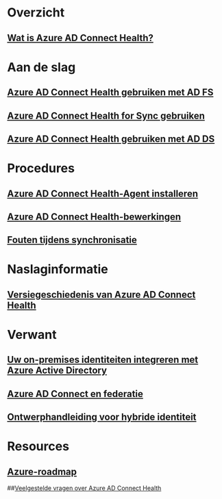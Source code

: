 # Overzicht
## [Wat is Azure AD Connect Health?](active-directory-aadconnect-health.md)

# Aan de slag
## [Azure AD Connect Health gebruiken met AD FS](active-directory-aadconnect-health-adfs.md)
## [Azure AD Connect Health for Sync gebruiken](active-directory-aadconnect-health-sync.md)
## [Azure AD Connect Health gebruiken met AD DS](active-directory-aadconnect-health-adds.md)

# Procedures
## [Azure AD Connect Health-Agent installeren](active-directory-aadconnect-health-agent-install.md)
## [Azure AD Connect Health-bewerkingen](active-directory-aadconnect-health-operations.md)
## [Fouten tijdens synchronisatie](../active-directory-aadconnect-troubleshoot-sync-errors.md)

# Naslaginformatie
## [Versiegeschiedenis van Azure AD Connect Health](active-directory-aadconnect-health-version-history.md)

# Verwant
## [Uw on-premises identiteiten integreren met Azure Active Directory](../active-directory-aadconnect.md)
## [Azure AD Connect en federatie](../active-directory-aadconnectfed-whatis.md)
## [Ontwerphandleiding voor hybride identiteit](../active-directory-hybrid-identity-design-considerations-overview.md)

# Resources
## [Azure-roadmap](https://azure.microsoft.com/roadmap/?category=security-identity)
##[Veelgestelde vragen over Azure AD Connect Health](active-directory-aadconnect-health-faq.md)


